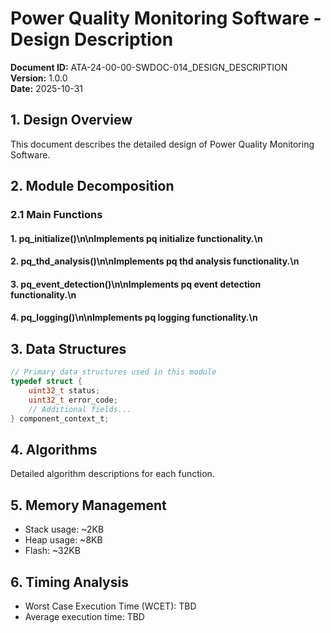 # Power Quality Monitoring Software - Design Description

**Document ID:** ATA-24-00-00-SWDOC-014_DESIGN_DESCRIPTION  
**Version:** 1.0.0  
**Date:** 2025-10-31

## 1. Design Overview

This document describes the detailed design of Power Quality Monitoring Software.

## 2. Module Decomposition

### 2.1 Main Functions

#### 1. pq_initialize()\n\nImplements pq initialize functionality.\n
#### 2. pq_thd_analysis()\n\nImplements pq thd analysis functionality.\n
#### 3. pq_event_detection()\n\nImplements pq event detection functionality.\n
#### 4. pq_logging()\n\nImplements pq logging functionality.\n

## 3. Data Structures

```c
// Primary data structures used in this module
typedef struct {
    uint32_t status;
    uint32_t error_code;
    // Additional fields...
} component_context_t;
```

## 4. Algorithms

Detailed algorithm descriptions for each function.

## 5. Memory Management

- Stack usage: ~2KB
- Heap usage: ~8KB
- Flash: ~32KB

## 6. Timing Analysis

- Worst Case Execution Time (WCET): TBD
- Average execution time: TBD
